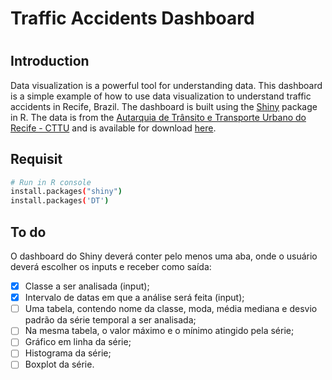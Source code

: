 # Traffic Accidents Dashboard
#

## Introduction
Data visualization is a powerful tool for understanding data. This dashboard is a simple example of how to use data visualization to understand traffic accidents in Recife, Brazil. The dashboard is built using the [Shiny](https://shiny.rstudio.com/) package in R. The data is from the [Autarquia de Trânsito e Transporte Urbano do Recife - CTTU](https://cttu.recife.pe.gov.br/) and is available for download [here](http://dados.recife.pe.gov.br/dataset/acidentes-de-transito-com-e-sem-vitimas).

## Requisit
```sh
# Run in R console
install.packages("shiny")
install.packages('DT')
```



## To do
O dashboard do Shiny deverá conter pelo menos uma aba, onde o usuário
deverá escolher os inputs e receber como saída:

- [x] Classe a ser analisada (input); 
- [x] Intervalo de datas em que a análise será feita (input);
- [ ] Uma tabela, contendo nome da classe, moda, média mediana e desvio padrão da série temporal a ser analisada;
- [ ] Na mesma tabela, o valor máximo e o mínimo atingido pela série;
- [ ] Gráfico em linha da série;
- [ ] Histograma da série;
- [ ] Boxplot da série.
